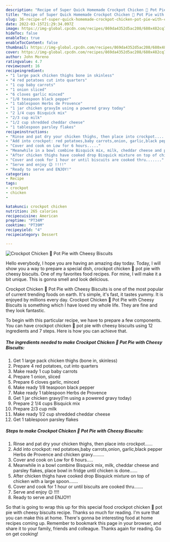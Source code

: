 ```yaml
---
description: "Recipe of Super Quick Homemade Crockpot Chicken 🐔 Pot Pie with Cheesy Biscuits"
title: "Recipe of Super Quick Homemade Crockpot Chicken 🐔 Pot Pie with Cheesy Biscuits"
slug: 36-recipe-of-super-quick-homemade-crockpot-chicken-pot-pie-with-cheesy-biscuits
date: 2022-03-15T21:29:34.097Z
image: https://img-global.cpcdn.com/recipes/869da4352d5ac208/680x482cq70/crockpot-chicken-pot-pie-with-cheesy-biscuits-recipe-main-photo.jpg
hideToc: false
enableToc: true
enableTocContent: false
thumbnail: https://img-global.cpcdn.com/recipes/869da4352d5ac208/680x482cq70/crockpot-chicken-pot-pie-with-cheesy-biscuits-recipe-main-photo.jpg
cover: https://img-global.cpcdn.com/recipes/869da4352d5ac208/680x482cq70/crockpot-chicken-pot-pie-with-cheesy-biscuits-recipe-main-photo.jpg
author: John Moreno
ratingvalue: 4.7
reviewcount: 16
recipeingredient:
- "1 large pack chicken thighs bone in skinless"
- "4 red potatoes cut into quarters"
- "1 cup baby carrots"
- "1 onion sliced"
- "6 cloves garlic minced"
- "1/8 teaspoon black pepper"
- "1 tablespoon Herbs de Provence"
- "1 jar chicken gravyIm using a powered gravy today"
- "2 1/4 cups Bisquick mix"
- "2/3 cup milk"
- "1/2 cup shredded cheddar cheese"
- "1 tablespoon parsley flakes"
recipeinstructions:
- "Rinse and pat dry your chicken thighs, then place into crockpot......"
- "Add into crockpot: red potatoes,baby carrots,onion, garlic,black pepper Herbs de Provence and chicken gravy........."
- "Cover and cook on Low for 6 hours....."
- "Meanwhile in a bowl combine Bisquick mix, milk, cheddar cheese and parsley flakes, place bowl in fridge until chicken is done......"
- "After chicken thighs have cooked drop Bisquick mixture on top of chicken with a large spoon......."
- "Cover and cook for 1 hour or until biscuits are cooked thru......."
- "Serve and enjoy 😉 !!!!"
- "Ready to serve and ENJOY!"
categories:
- Recipe
tags:
- crockpot
- chicken
- 

katakunci: crockpot chicken  
nutrition: 265 calories
recipecuisine: American
preptime: "PT34M"
cooktime: "PT39M"
recipeyield: "4"
recipecategory: Dessert

---
```



![Crockpot Chicken 🐔 Pot Pie with Cheesy Biscuits](https://img-global.cpcdn.com/recipes/869da4352d5ac208/680x482cq70/crockpot-chicken-pot-pie-with-cheesy-biscuits-recipe-main-photo.jpg)

Hello everybody, I hope you are having an amazing day today. Today, I will show you a way to prepare a special dish, crockpot chicken 🐔 pot pie with cheesy biscuits. One of my favorites food recipes. For mine, I will make it a bit unique. This is gonna smell and look delicious.

Crockpot Chicken 🐔 Pot Pie with Cheesy Biscuits is one of the most popular of current trending foods on earth. It's simple, it's fast, it tastes yummy. It is enjoyed by millions every day. Crockpot Chicken 🐔 Pot Pie with Cheesy Biscuits is something which I have loved my whole life. They are fine and they look fantastic.




To begin with this particular recipe, we have to prepare a few components. You can have crockpot chicken 🐔 pot pie with cheesy biscuits using 12 ingredients and 7 steps. Here is how you can achieve that.

<!--inarticleads1-->

##### The ingredients needed to make Crockpot Chicken 🐔 Pot Pie with Cheesy Biscuits:

1. Get 1 large pack chicken thighs (bone in, skinless)
1. Prepare 4 red potatoes, cut into quarters
1. Make ready 1 cup baby carrots
1. Prepare 1 onion, sliced
1. Prepare 6 cloves garlic, minced
1. Make ready 1/8 teaspoon black pepper
1. Make ready 1 tablespoon Herbs de Provence
1. Get 1 jar chicken gravy(I’m using a powered gravy today)
1. Prepare 2 1/4 cups Bisquick mix
1. Prepare 2/3 cup milk
1. Make ready 1/2 cup shredded cheddar cheese
1. Get 1 tablespoon parsley flakes




<!--inarticleads2-->

##### Steps to make Crockpot Chicken 🐔 Pot Pie with Cheesy Biscuits:

1. Rinse and pat dry your chicken thighs, then place into crockpot......
1. Add into crockpot: red potatoes,baby carrots,onion, garlic,black pepper Herbs de Provence and chicken gravy.........
1. Cover and cook on Low for 6 hours.....
1. Meanwhile in a bowl combine Bisquick mix, milk, cheddar cheese and parsley flakes, place bowl in fridge until chicken is done......
1. After chicken thighs have cooked drop Bisquick mixture on top of chicken with a large spoon.......
1. Cover and cook for 1 hour or until biscuits are cooked thru.......
1. Serve and enjoy 😉 !!!!
1. Ready to serve and ENJOY!



So that is going to wrap this up for this special food crockpot chicken 🐔 pot pie with cheesy biscuits recipe. Thanks so much for reading. I'm sure that you can make this at home. There's gonna be interesting food at home recipes coming up. Remember to bookmark this page in your browser, and share it to your family, friends and colleague. Thanks again for reading. Go on get cooking!
